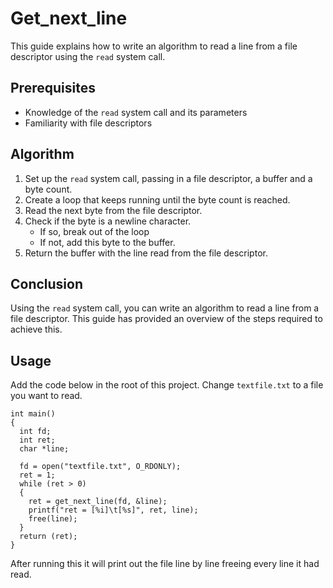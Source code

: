 # Get_next_line

This guide explains how to write an algorithm to read a line from a file descriptor using the `read` system call.

## Prerequisites

- Knowledge of the `read` system call and its parameters
- Familiarity with file descriptors

## Algorithm

1. Set up the `read` system call, passing in a file descriptor, a buffer and a byte count.
2. Create a loop that keeps running until the byte count is reached.
3. Read the next byte from the file descriptor.
4. Check if the byte is a newline character.
   - If so, break out of the loop
   - If not, add this byte to the buffer.
5. Return the buffer with the line read from the file descriptor.

## Conclusion

Using the `read` system call, you can write an algorithm to read a line from a file descriptor. This guide has provided an overview of the steps required to achieve this.

## Usage
Add the code below in the root of this project. Change `textfile.txt` to a file you want to read.

```
int main()
{
  int fd;
  int ret;
  char *line;
  
  fd = open("textfile.txt", O_RDONLY);
  ret = 1;
  while (ret > 0)
  {
    ret = get_next_line(fd, &line);
    printf("ret = [%i]\t[%s]", ret, line);
    free(line);
  }
  return (ret);
}
```

After running this it will print out the file line by line freeing every line it had read.
